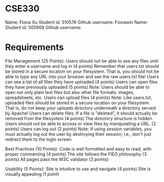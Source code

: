 # CSE330
Name: Fiona Xu
Student id: 510576
Github username: Fionawin
Name: 
Student id: 505908
Github username: 


# Requirements
File Management (25 Points):
Users should not be able to see any files until they enter a username and log in (4 points)
Remember that users.txt should be stored in a secure location on your filesystem. That is, you should not be able to type any URL into your browser and see the raw users.txt file!
Users can see a list of all files they have uploaded (4 points)
Users can open files they have previously uploaded (5 points)
Note: Users should be able to open not only plain text files but also other file formats: images, spreadsheets, etc.
Users can upload files (4 points)
Note: Like users.txt, uploaded files should be stored in a secure location on your filesystem. That is, do not keep your uploads directory underneath a directory served by Apache!
Users can delete files. If a file is "deleted", it should actually be removed from the filesystem (4 points)
The directory structure is hidden. Users should not be able to access or view files by manipulating a URL. (2 points)
Users can log out (2 points)
Note: If using session variables, you must actually log out the user by destroying their session; i.e., don't just redirect them to the login screen.

Best Practices (10 Points):
Code is well formatted and easy to read, with proper commenting (4 points)
The site follows the FIEO philosophy (3 points)
All pages pass the W3C validator (3 points)

Usability (5 Points):
Site is intuitive to use and navigate (4 points)
Site is visually appealing (1 point)